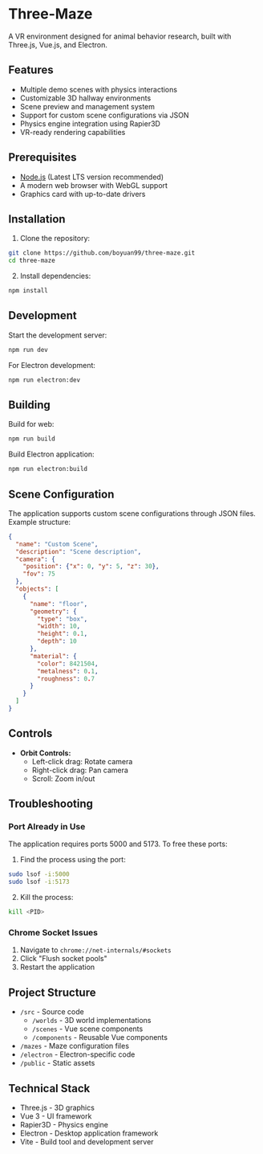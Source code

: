 # Three-Maze

A VR environment designed for animal behavior research, built with Three.js, Vue.js, and Electron.

## Features

- Multiple demo scenes with physics interactions
- Customizable 3D hallway environments
- Scene preview and management system
- Support for custom scene configurations via JSON
- Physics engine integration using Rapier3D
- VR-ready rendering capabilities

## Prerequisites

- [Node.js](https://nodejs.org/en) (Latest LTS version recommended)
- A modern web browser with WebGL support
- Graphics card with up-to-date drivers

## Installation

1. Clone the repository:

```bash
git clone https://github.com/boyuan99/three-maze.git
cd three-maze
```

2. Install dependencies:

```bash
npm install
```

## Development

Start the development server:

```bash
npm run dev
```

For Electron development:

```bash
npm run electron:dev
```

## Building

Build for web:

```bash
npm run build
```

Build Electron application:

```bash
npm run electron:build
```

## Scene Configuration

The application supports custom scene configurations through JSON files. Example structure:

```json
{
  "name": "Custom Scene",
  "description": "Scene description",
  "camera": {
    "position": {"x": 0, "y": 5, "z": 30},
    "fov": 75
  },
  "objects": [
    {
      "name": "floor",
      "geometry": {
        "type": "box",
        "width": 10,
        "height": 0.1,
        "depth": 10
      },
      "material": {
        "color": 8421504,
        "metalness": 0.1,
        "roughness": 0.7
      }
    }
  ]
}
```

## Controls

- **Orbit Controls:**
  - Left-click drag: Rotate camera
  - Right-click drag: Pan camera
  - Scroll: Zoom in/out

## Troubleshooting

### Port Already in Use

The application requires ports 5000 and 5173. To free these ports:

1. Find the process using the port:

```bash
sudo lsof -i:5000
sudo lsof -i:5173
```

2. Kill the process:

```bash
kill <PID>
```

### Chrome Socket Issues

1. Navigate to `chrome://net-internals/#sockets`
2. Click "Flush socket pools"
3. Restart the application

## Project Structure

- `/src` - Source code
  - `/worlds` - 3D world implementations
  - `/scenes` - Vue scene components
  - `/components` - Reusable Vue components
- `/mazes` - Maze configuration files
- `/electron` - Electron-specific code
- `/public` - Static assets

## Technical Stack

- Three.js - 3D graphics
- Vue 3 - UI framework
- Rapier3D - Physics engine
- Electron - Desktop application framework
- Vite - Build tool and development server
